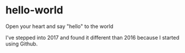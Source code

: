 # hello-world
Open your heart and say "hello" to the world

I've stepped into 2017 and found it different than 2016 because I started using Github.

